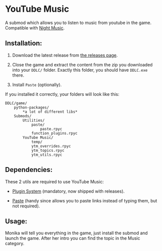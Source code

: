 
# YouTube Music

A submod which allows you to listen to music from youtube in the game. Compatible with [Night Music](https://github.com/multimokia/MAS-Submods/tree/NightMusic/Night%20Music).

## Installation:
1. Download the latest release from [the releases page](https://github.com/Booplicate/MAS-Submods-YouTubeMusic/releases).

2. Close the game and extract the content from the zip you downloaded into your `DDLC/` folder. Exactly this folder, you should have `DDLC.exe` there.

3. Install `Paste` (optionally).

If you installed it correctly, your folders will look like this:
```
DDLC/game/
    python-packages/
        *a lot of different libs*
    Submods/
        Utilities/
            paste/
                paste.rpyc
            function_plugins.rpyc
        YouTube Music/
            temp/
            ytm_overrides.rpyc
            ytm_topics.rpyc
            ytm_utils.rpyc
```
## Dependencies:
These 2 utils are required to use YouTube Music:
- [Plugin System](https://github.com/multimokia/MAS-Submods/tree/FunctionPluginUtil) (mandatory, now shipped with releases).

- [Paste](https://github.com/Legendkiller21/MAS-Submods/tree/master/Paste) (handy since allows you to paste links instead of typing them, but not required).

## Usage:
Monika will tell you everything in the game, just install the submod and launch the game. After her intro you can find the topic in the Music category.
